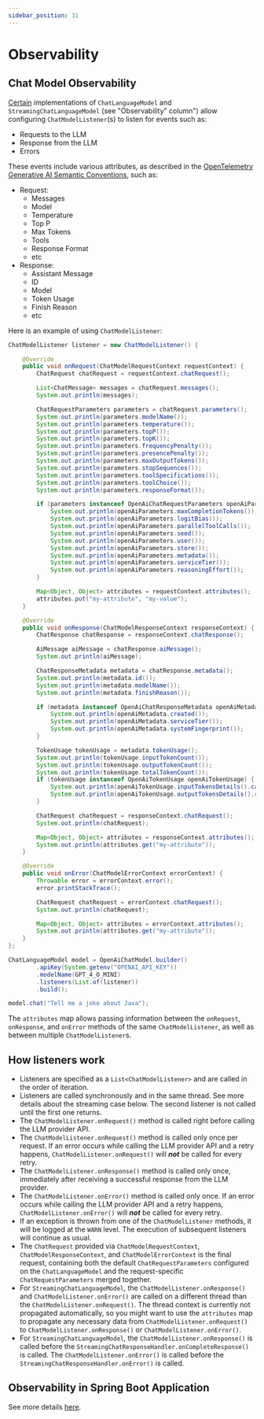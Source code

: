```yaml
---
sidebar_position: 31
---
```


# Observability

## Chat Model Observability

[Certain](/integrations/language-models) implementations of `ChatLanguageModel` and `StreamingChatLanguageModel`
(see "Observability" column") allow configuring `ChatModelListener`(s) to listen for events such as:
- Requests to the LLM
- Response from the LLM
- Errors

These events include various attributes, as described in the
[OpenTelemetry Generative AI Semantic Conventions](https://opentelemetry.io/docs/specs/semconv/gen-ai/), such as:
- Request:
  - Messages
  - Model
  - Temperature
  - Top P
  - Max Tokens
  - Tools
  - Response Format
  - etc
- Response:
  - Assistant Message
  - ID
  - Model
  - Token Usage
  - Finish Reason
  - etc

Here is an example of using `ChatModelListener`:
```java
ChatModelListener listener = new ChatModelListener() {

    @Override
    public void onRequest(ChatModelRequestContext requestContext) {
        ChatRequest chatRequest = requestContext.chatRequest();

        List<ChatMessage> messages = chatRequest.messages();
        System.out.println(messages);

        ChatRequestParameters parameters = chatRequest.parameters();
        System.out.println(parameters.modelName());
        System.out.println(parameters.temperature());
        System.out.println(parameters.topP());
        System.out.println(parameters.topK());
        System.out.println(parameters.frequencyPenalty());
        System.out.println(parameters.presencePenalty());
        System.out.println(parameters.maxOutputTokens());
        System.out.println(parameters.stopSequences());
        System.out.println(parameters.toolSpecifications());
        System.out.println(parameters.toolChoice());
        System.out.println(parameters.responseFormat());

        if (parameters instanceof OpenAiChatRequestParameters openAiParameters) {
            System.out.println(openAiParameters.maxCompletionTokens());
            System.out.println(openAiParameters.logitBias());
            System.out.println(openAiParameters.parallelToolCalls());
            System.out.println(openAiParameters.seed());
            System.out.println(openAiParameters.user());
            System.out.println(openAiParameters.store());
            System.out.println(openAiParameters.metadata());
            System.out.println(openAiParameters.serviceTier());
            System.out.println(openAiParameters.reasoningEffort());
        }

        Map<Object, Object> attributes = requestContext.attributes();
        attributes.put("my-attribute", "my-value");
    }

    @Override
    public void onResponse(ChatModelResponseContext responseContext) {
        ChatResponse chatResponse = responseContext.chatResponse();

        AiMessage aiMessage = chatResponse.aiMessage();
        System.out.println(aiMessage);

        ChatResponseMetadata metadata = chatResponse.metadata();
        System.out.println(metadata.id());
        System.out.println(metadata.modelName());
        System.out.println(metadata.finishReason());

        if (metadata instanceof OpenAiChatResponseMetadata openAiMetadata) {
            System.out.println(openAiMetadata.created());
            System.out.println(openAiMetadata.serviceTier());
            System.out.println(openAiMetadata.systemFingerprint());
        }

        TokenUsage tokenUsage = metadata.tokenUsage();
        System.out.println(tokenUsage.inputTokenCount());
        System.out.println(tokenUsage.outputTokenCount());
        System.out.println(tokenUsage.totalTokenCount());
        if (tokenUsage instanceof OpenAiTokenUsage openAiTokenUsage) {
            System.out.println(openAiTokenUsage.inputTokensDetails().cachedTokens());
            System.out.println(openAiTokenUsage.outputTokensDetails().reasoningTokens());
        }

        ChatRequest chatRequest = responseContext.chatRequest();
        System.out.println(chatRequest);

        Map<Object, Object> attributes = responseContext.attributes();
        System.out.println(attributes.get("my-attribute"));
    }

    @Override
    public void onError(ChatModelErrorContext errorContext) {
        Throwable error = errorContext.error();
        error.printStackTrace();

        ChatRequest chatRequest = errorContext.chatRequest();
        System.out.println(chatRequest);

        Map<Object, Object> attributes = errorContext.attributes();
        System.out.println(attributes.get("my-attribute"));
    }
};

ChatLanguageModel model = OpenAiChatModel.builder()
        .apiKey(System.getenv("OPENAI_API_KEY"))
        .modelName(GPT_4_O_MINI)
        .listeners(List.of(listener))
        .build();

model.chat("Tell me a joke about Java");
```

The `attributes` map allows passing information between the `onRequest`, `onResponse`, and `onError` methods of the same
`ChatModelListener`, as well as between multiple `ChatModelListener`s.

## How listeners work

- Listeners are specified as a `List<ChatModelListener>` and are called in the order of iteration.
- Listeners are called synchronously and in the same thread. See more details about the streaming case below.
  The second listener is not called until the first one returns.
- The `ChatModelListener.onRequest()` method is called right before calling the LLM provider API.
- The `ChatModelListener.onRequest()` method is called only once per request.
  If an error occurs while calling the LLM provider API and a retry happens,
  `ChatModelListener.onRequest()` will **_not_** be called for every retry.
- The `ChatModelListener.onResponse()` method is called only once,
  immediately after receiving a successful response from the LLM provider.
- The `ChatModelListener.onError()` method is called only once.
  If an error occurs while calling the LLM provider API and a retry happens,
  `ChatModelListener.onError()` will **_not_** be called for every retry.
- If an exception is thrown from one of the `ChatModelListener` methods,
  it will be logged at the `WARN` level. The execution of subsequent listeners will continue as usual.
- The `ChatRequest` provided via `ChatModelRequestContext`, `ChatModelResponseContext`, and `ChatModelErrorContext`
  is the final request, containing both the default `ChatRequestParameters` configured on the `ChatLanguageModel`
  and the request-specific `ChatRequestParameters` merged together.
- For `StreamingChatLanguageModel`, the `ChatModelListener.onResponse()` and `ChatModelListener.onError()`
  are called on a different thread than the `ChatModelListener.onRequest()`.
  The thread context is currently not propagated automatically, so you might want to use the `attributes` map
  to propagate any necessary data from `ChatModelListener.onRequest()` to `ChatModelListener.onResponse()` or `ChatModelListener.onError()`.
- For `StreamingChatLanguageModel`, the `ChatModelListener.onResponse()` is called before the
  `StreamingChatResponseHandler.onCompleteResponse()` is called. The `ChatModelListener.onError()` is called
  before the `StreamingChatResponseHandler.onError()` is called.


## Observability in Spring Boot Application

See more details [here](/tutorials/spring-boot-integration#observability).

